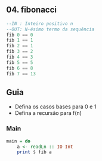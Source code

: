 ## 04. fibonacci
[](solver.hs)
```hs
--IN : Inteiro positivo n
--OUT: N-ésimo termo da sequência
fib 0 == 0
fib 1 == 1
fib 2 == 1
fib 3 == 2
fib 4 == 3
fib 5 == 5
fib 6 == 8
fib 7 == 13
```

## Guia
- Defina os casos bases para 0 e 1
- Defina a recursão para f(n)

<!--MAIN_BEGIN-->
### Main
```hs
main = do
    a <- readLn :: IO Int
    print $ fib a

```
<!--MAIN_END-->




